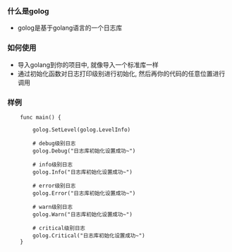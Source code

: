 ### 什么是golog
- golog是基于golang语言的一个日志库



### 如何使用
- 导入golang到你的项目中, 就像导入一个标准库一样
- 通过初始化函数对日志打印级别进行初始化, 然后再你的代码的任意位置进行调用


### 样例

```
    func main() {
    	
    	golog.SetLevel(golog.LevelInfo)
    	
    	# debug级别日志
    	golog.Debug("日志库初始化设置成功~") 
    
    	# info级别日志
    	golog.Info("日志库初始化设置成功~") 
    	
    	# error级别日志
    	golog.Error("日志库初始化设置成功~")
        
    	# warn级别日志
    	golog.Warn("日志库初始化设置成功~") 
    	
    	# critical级别日志
    	golog.Critical("日志库初始化设置成功~") 
    }
    
```



